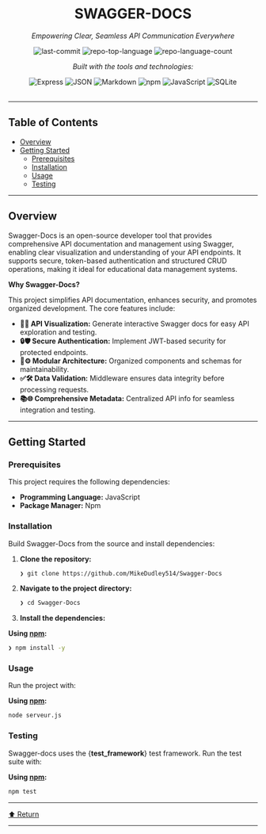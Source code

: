 <div id="top">

<!-- HEADER STYLE: CLASSIC -->
<div align="center">


# SWAGGER-DOCS

<em>Empowering Clear, Seamless API Communication Everywhere</em>

<!-- BADGES -->
<img src="https://img.shields.io/github/last-commit/MikeDudley514/Swagger-Docs?style=flat&logo=git&logoColor=white&color=0080ff" alt="last-commit">
<img src="https://img.shields.io/github/languages/top/MikeDudley514/Swagger-Docs?style=flat&color=0080ff" alt="repo-top-language">
<img src="https://img.shields.io/github/languages/count/MikeDudley514/Swagger-Docs?style=flat&color=0080ff" alt="repo-language-count">

<em>Built with the tools and technologies:</em>

<img src="https://img.shields.io/badge/Express-000000.svg?style=flat&logo=Express&logoColor=white" alt="Express">
<img src="https://img.shields.io/badge/JSON-000000.svg?style=flat&logo=JSON&logoColor=white" alt="JSON">
<img src="https://img.shields.io/badge/Markdown-000000.svg?style=flat&logo=Markdown&logoColor=white" alt="Markdown">
<img src="https://img.shields.io/badge/npm-CB3837.svg?style=flat&logo=npm&logoColor=white" alt="npm">
<img src="https://img.shields.io/badge/JavaScript-F7DF1E.svg?style=flat&logo=JavaScript&logoColor=black" alt="JavaScript">
<img src="https://img.shields.io/badge/SQLite-003B57.svg?style=flat&logo=SQLite&logoColor=white" alt="SQLite">

</div>
<br>

---

## Table of Contents

- [Overview](#overview)
- [Getting Started](#getting-started)
    - [Prerequisites](#prerequisites)
    - [Installation](#installation)
    - [Usage](#usage)
    - [Testing](#testing)

---

## Overview

Swagger-Docs is an open-source developer tool that provides comprehensive API documentation and management using Swagger, enabling clear visualization and understanding of your API endpoints. It supports secure, token-based authentication and structured CRUD operations, making it ideal for educational data management systems.

**Why Swagger-Docs?**

This project simplifies API documentation, enhances security, and promotes organized development. The core features include:

- **📝🎨 API Visualization:** Generate interactive Swagger docs for easy API exploration and testing.
- **🔒🛡️ Secure Authentication:** Implement JWT-based security for protected endpoints.
- **🧩⚙️ Modular Architecture:** Organized components and schemas for maintainability.
- **✅🛠️ Data Validation:** Middleware ensures data integrity before processing requests.
- **📚🌐 Comprehensive Metadata:** Centralized API info for seamless integration and testing.

---

## Getting Started

### Prerequisites

This project requires the following dependencies:

- **Programming Language:** JavaScript
- **Package Manager:** Npm

### Installation

Build Swagger-Docs from the source and install dependencies:

1. **Clone the repository:**

    ```sh
    ❯ git clone https://github.com/MikeDudley514/Swagger-Docs
    ```

2. **Navigate to the project directory:**

    ```sh
    ❯ cd Swagger-Docs
    ```

3. **Install the dependencies:**

**Using [npm](https://www.npmjs.com/):**

```sh
❯ npm install -y
```

### Usage

Run the project with:

**Using [npm](https://www.npmjs.com/):**

```sh
node serveur.js
```

### Testing

Swagger-docs uses the {__test_framework__} test framework. Run the test suite with:

**Using [npm](https://www.npmjs.com/):**

```sh
npm test
```

---

<div align="left"><a href="#top">⬆ Return</a></div>

---
